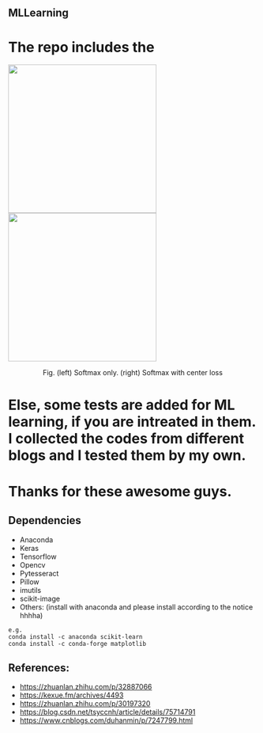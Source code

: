 ## MLLearning


# The repo includes the <Keras-MNIST-center-loss-with-visualization>
<img src="https://github.com/shamangary/Keras-MNIST-center-loss-with-visualization/blob/master/images/softmax_only/epoch%3D49.jpg" height="300"/> <img src="https://github.com/shamangary/Keras-MNIST-center-loss-with-visualization/blob/master/images/centerloss/epoch%3D49.jpg" height="300"/>

<center> Fig. (left) Softmax only. (right) Softmax with center loss </center> 

# Else, some tests are added for ML learning, if you are intreated in them. I collected the codes from different blogs and I tested them by my own.
# Thanks for these awesome guys.


## Dependencies
+ Anaconda
+ Keras
+ Tensorflow
+ Opencv
+ Pytesseract
+ Pillow
+ imutils
+ scikit-image
+ Others: (install with anaconda and please install according to the notice hhhha)
```
e.g.
conda install -c anaconda scikit-learn 
conda install -c conda-forge matplotlib
```


## References:
+ https://zhuanlan.zhihu.com/p/32887066
+ https://kexue.fm/archives/4493
+ https://zhuanlan.zhihu.com/p/30197320
+ https://blog.csdn.net/tsyccnh/article/details/75714791
+ https://www.cnblogs.com/duhanmin/p/7247799.html
